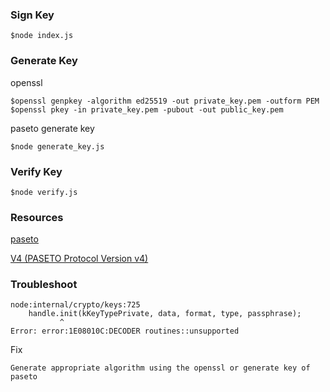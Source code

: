 ### Sign Key
```
$node index.js
```
### Generate Key
openssl 
```
$openssl genpkey -algorithm ed25519 -out private_key.pem -outform PEM
$openssl pkey -in private_key.pem -pubout -out public_key.pem
```
paseto generate key
```
$node generate_key.js
```
### Verify Key
```
$node verify.js
```
### Resources

[paseto](https://github.com/panva/paseto)

[V4 (PASETO Protocol Version v4)](https://github.com/panva/paseto/blob/main/docs/README.md#v4-paseto-protocol-version-v4)

### Troubleshoot
```
node:internal/crypto/keys:725
    handle.init(kKeyTypePrivate, data, format, type, passphrase);
           ^
Error: error:1E08010C:DECODER routines::unsupported
```
Fix
```
Generate appropriate algorithm using the openssl or generate key of paseto
```
